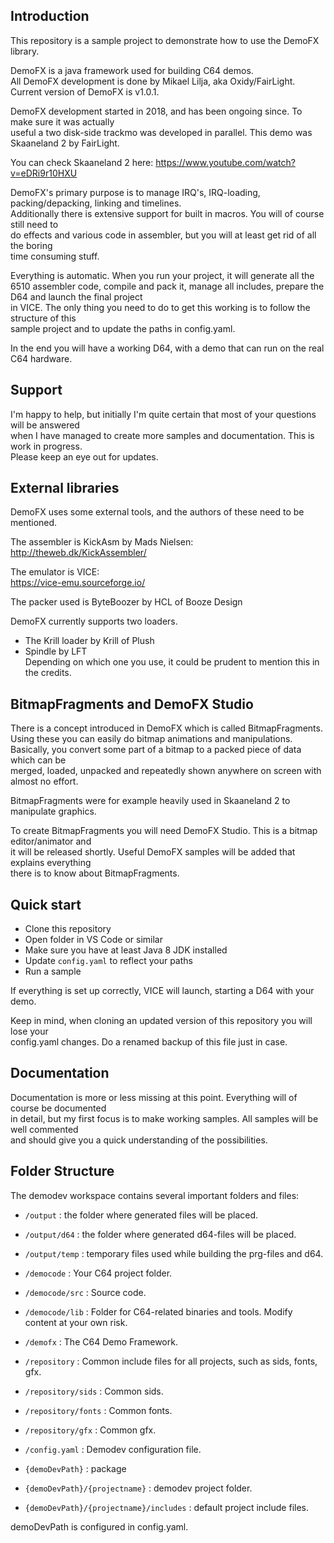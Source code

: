 ## Introduction  

This repository is a sample project to demonstrate how to use the DemoFX library.  

DemoFX is a java framework used for building C64 demos.  
All DemoFX development is done by Mikael Lilja, aka Oxidy/FairLight.  
Current version of DemoFX is v1.0.1.  

DemoFX development started in 2018, and has been ongoing since. To make sure it was actually  
useful a two disk-side trackmo was developed in parallel. This demo was Skaaneland 2 by FairLight.  

You can check Skaaneland 2 here: https://www.youtube.com/watch?v=eDRi9r10HXU  

DemoFX's primary purpose is to manage IRQ's, IRQ-loading, packing/depacking, linking and timelines.  
Additionally there is extensive support for built in macros. You will of course still need to  
do effects and various code in assembler, but you will at least get rid of all the boring  
time consuming stuff.  

Everything is automatic. When you run your project, it will generate all the 6510 assembler code,   compile and pack it, manage all includes, prepare the D64 and launch the final project  
in VICE. The only thing you need to do to get this working is to follow the structure of this  
sample project and to update the paths in config.yaml.  

In the end you will have a working D64, with a demo that can run on the real C64 hardware.  


## Support

I'm happy to help, but initially I'm quite certain that most of your questions will be answered  
when I have managed to create more samples and documentation. This is work in progress.  
Please keep an eye out for updates.


## External libraries

DemoFX uses some external tools, and the authors of these need to be mentioned.  

The assembler is KickAsm by Mads Nielsen:  
http://theweb.dk/KickAssembler/  

The emulator is VICE:  
https://vice-emu.sourceforge.io/  

The packer used is ByteBoozer by HCL of Booze Design  

DemoFX currently supports two loaders.  
- The Krill loader by Krill of Plush  
- Spindle by LFT  
Depending on which one you use, it could be prudent to mention this in the credits.  


## BitmapFragments and DemoFX Studio  

There is a concept introduced in DemoFX which is called BitmapFragments.  
Using these you can easily do bitmap animations and manipulations.  
Basically, you convert some part of a bitmap to a packed piece of data which can be  
merged, loaded, unpacked and repeatedly shown anywhere on screen with almost no effort.  

BitmapFragments were for example heavily used in Skaaneland 2 to manipulate graphics.  

To create BitmapFragments you will need DemoFX Studio. This is a bitmap editor/animator and  
it will be released shortly. Useful DemoFX samples will be added that explains everything  
there is to know about BitmapFragments.  


## Quick start

- Clone this repository  
- Open folder in VS Code or similar  
- Make sure you have at least Java 8 JDK installed  
- Update `config.yaml` to reflect your paths  
- Run a sample  

If everything is set up correctly, VICE will launch, starting a D64 with your demo.  

Keep in mind, when cloning an updated version of this repository you will lose your  
config.yaml changes. Do a renamed backup of this file just in case.  


## Documentation  

Documentation is more or less missing at this point. Everything will of course be documented  
in detail, but my first focus is to make working samples. All samples will be well commented  
and should give you a quick understanding of the possibilities.  


## Folder Structure  

The demodev workspace contains several important folders and files:  

- `/output`             : the folder where generated files will be placed.  
- `/output/d64`         : the folder where generated d64-files will be placed.  
- `/output/temp`        : temporary files used while building the prg-files and d64.  
- `/democode`           : Your C64 project folder.  
- `/democode/src`       : Source code.  
- `/democode/lib`       : Folder for C64-related binaries and tools. Modify content at your own risk.  
- `/demofx`             : The C64 Demo Framework.  
- `/repository`         : Common include files for all projects, such as sids, fonts, gfx.  
- `/repository/sids`    : Common sids.  
- `/repository/fonts`   : Common fonts.  
- `/repository/gfx`     : Common gfx.  

- `/config.yaml`        : Demodev configuration file.  

- `{demoDevPath}`                           : package  
- `{demoDevPath}/{projectname}`             : demodev project folder.  
- `{demoDevPath}/{projectname}/includes`    : default project include files.  

demoDevPath is configured in config.yaml.  
